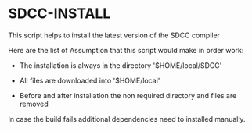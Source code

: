 SDCC-INSTALL
============

This script helps to install the latest version of the SDCC compiler

Here are the list of Assumption that this script would make in order work:

 *   The installation is always in the directory '$HOME/local/SDCC'

 *   All files are downloaded into '$HOME/local'
 
 *   Before and after installation the non required directory and files are removed

In case the build fails additional dependencies need to installed manually.
